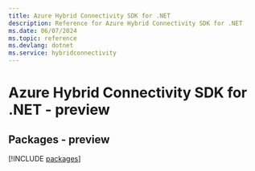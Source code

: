 ```yaml
---
title: Azure Hybrid Connectivity SDK for .NET
description: Reference for Azure Hybrid Connectivity SDK for .NET
ms.date: 06/07/2024
ms.topic: reference
ms.devlang: dotnet
ms.service: hybridconnectivity
---
```

# Azure Hybrid Connectivity SDK for .NET - preview
## Packages - preview
[!INCLUDE [packages](hybrid-connectivity-index.md)]